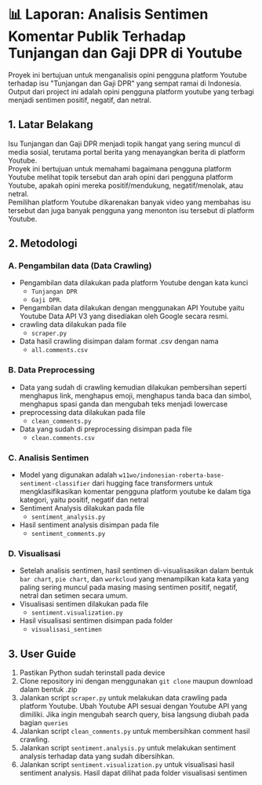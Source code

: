 # 📊 Laporan: Analisis Sentimen Komentar Publik Terhadap Tunjangan dan Gaji DPR di Youtube
Proyek ini bertujuan untuk menganalisis opini pengguna platform Youtube terhadap isu "Tunjangan dan Gaji DPR" yang sempat ramai di Indonesia.\
Output dari project ini adalah opini pengguna platform youtube yang terbagi menjadi sentimen positif, negatif, dan netral.

## 1. Latar Belakang 
Isu Tunjangan dan Gaji DPR menjadi topik hangat yang sering muncul di media sosial, terutama portal berita yang menayangkan berita di platform Youtube.\
Proyek ini bertujuan untuk memahami bagaimana pengguna platform Youtube melihat topik tersebut dan arah opini dari pengguna platform Youtube, apakah opini mereka positif/mendukung, negatif/menolak, atau netral.\
Pemilihan platform Youtube dikarenakan banyak video yang membahas isu tersebut dan juga banyak pengguna yang menonton isu tersebut di platform Youtube.

## 2. Metodologi

### A. Pengambilan data (Data Crawling)
- Pengambilan data dilakukan pada platform Youtube dengan kata kunci
  - `Tunjangan DPR`
  - `Gaji DPR`.
- Pengambilan data dilakukan dengan menggunakan API Youtube yaitu Youtube Data API V3 yang disediakan oleh Google secara resmi.
- crawling data dilakukan pada file
  - `scraper.py`
- Data hasil crawling disimpan dalam format .csv dengan nama
   - `all.comments.csv`
  
### B. Data Preprocessing 
- Data yang sudah di crawling kemudian dilakukan pembersihan seperti menghapus link, menghapus emoji, menghapus tanda baca dan simbol, menghapus spasi ganda dan mengubah teks menjadi lowercase
- preprocessing data dilakukan pada file
  - `clean_comments.py`
- Data yang sudah di preprocessing disimpan pada file
  - `clean.comments.csv`

### C. Analisis Sentimen
- Model yang digunakan adalah `w11wo/indonesian-roberta-base-sentiment-classifier` dari hugging face transformers untuk mengklasifikasikan komentar pengguna platform youtube ke dalam tiga kategori, yaitu positif, negatif dan netral
- Sentiment Analysis dilakukan pada file
  - `sentiment_analysis.py`
- Hasil sentiment analysis disimpan pada file
  - `sentiment_comments.py`
 
### D. Visualisasi 
- Setelah analisis sentimen, hasil sentimen di-visualisasikan dalam bentuk `bar chart`, `pie chart`, dan `workcloud` yang menampilkan kata kata yang paling sering muncul pada masing masing sentimen positif, negatif, netral dan setimen secara umum.
- Visualisasi sentimen dilakukan pada file
  - `sentiment.visualization.py`
- Hasil visualisasi sentimen disimpan pada folder
  - `visualisasi_sentimen`


## 3. User Guide 
1. Pastikan Python sudah terinstall pada device
2. Clone repository ini dengan menggunakan `git clone` maupun download dalam bentuk .zip
3. Jalankan script `scraper.py` untuk melakukan data crawling pada platform Youtube. Ubah Youtube API sesuai dengan Youtube API yang dimiliki. Jika ingin mengubah search query, bisa langsung diubah pada bagian `queries`
4. Jalankan script `clean_comments.py` untuk membersihkan comment hasil crawling.
5. Jalankan script `sentiment.analysis.py` untuk melakukan sentiment analysis terhadap data yang sudah dibersihkan.
6. Jalankan script `sentiment.visualization.py` untuk visualisasi hasil sentiment analysis. Hasil dapat dilihat pada folder visualisasi sentimen
